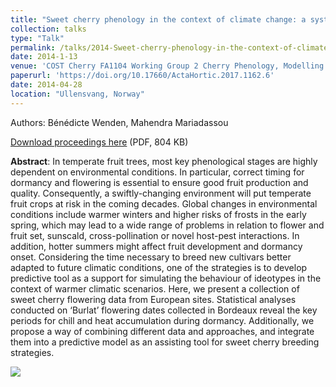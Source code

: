 ```yaml
---
title: "Sweet cherry phenology in the context of climate change: a systems biology approach"
collection: talks
type: "Talk"
permalink: /talks/2014-Sweet-cherry-phenology-in-the-context-of-climate-change
date: 2014-1-13
venue: 'COST Cherry FA1104 Working Group 2 Cherry Phenology, Modelling and Climate Change'
paperurl: 'https://doi.org/10.17660/ActaHortic.2017.1162.6'
date: 2014-04-28
location: "Ullensvang, Norway"
---
```


Authors: Bénédicte Wenden, Mahendra Mariadassou

[Download proceedings here](https://www.researchgate.net/profile/Benedicte_Wenden/publication/317636087_Sweet_cherry_phenology_in_the_context_of_climate_change_A_systems_biology_approach/links/5975e2440f7e9b4016acb07c/Sweet-cherry-phenology-in-the-context-of-climate-change-A-systems-biology-approach.pdf) (PDF, 804 KB)

**Abstract**: In temperate fruit trees, most key phenological stages are highly dependent on
environmental conditions. In particular, correct timing for dormancy and flowering is
essential to ensure good fruit production and quality. Consequently, a swiftly-changing
environment will put temperate fruit crops at risk in the coming decades. Global changes
in environmental conditions include warmer winters and higher risks of frosts in the early
spring, which may lead to a wide range of problems in relation to flower and fruit set, sunscald,
cross-pollination or novel host-pest interactions. In addition, hotter summers might
affect fruit development and dormancy onset. Considering the time necessary to breed new
cultivars better adapted to future climatic conditions, one of the strategies is to develop
predictive tool as a support for simulating the behaviour of ideotypes in the context of
warmer climatic scenarios. Here, we present a collection of sweet cherry flowering data
from European sites. Statistical analyses conducted on ‘Burlat’ flowering dates collected in
Bordeaux reveal the key periods for chill and heat accumulation during dormancy.
Additionally, we propose a way of combining different data and approaches, and integrate
them into a predictive model as an assisting tool for sweet cherry breeding strategies.

<img src='/bwenden/images/QTL-in-linkage-group.png' />
